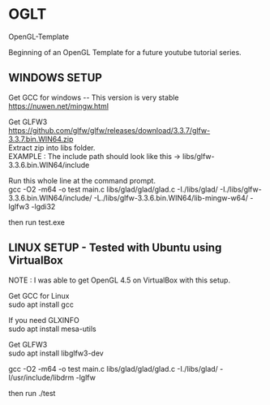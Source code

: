 # OGLT
OpenGL-Template  
  
Beginning of an OpenGL Template for a future youtube tutorial series.  
  
WINDOWS SETUP  
--------------  
Get GCC for windows -- This version is very stable  
https://nuwen.net/mingw.html  
  
Get GLFW3  
https://github.com/glfw/glfw/releases/download/3.3.7/glfw-3.3.7.bin.WIN64.zip  
Extract zip into libs folder.  
EXAMPLE : The include path should look like this -> libs/glfw-3.3.6.bin.WIN64/include  
  
Run this whole line at the command prompt.  
gcc -O2 -m64 -o test main.c libs/glad/glad/glad.c -I./libs/glad/ -I./libs/glfw-3.3.6.bin.WIN64/include/ -L./libs/glfw-3.3.6.bin.WIN64/lib-mingw-w64/ -lglfw3 -lgdi32
  
  
then run test.exe  
  
  
  
LINUX SETUP - Tested with Ubuntu using VirtualBox  
--------------  
NOTE : I was able to get OpenGL 4.5 on VirtualBox with this setup.  
  
Get GCC for Linux  
sudo apt install gcc  
  
If you need GLXINFO  
sudo apt install mesa-utils  
  
Get GLFW3  
sudo apt install libglfw3-dev  
  
gcc -O2 -m64 -o test main.c libs/glad/glad/glad.c -I./libs/glad/ -I/usr/include/libdrm -lglfw
  
  
then run ./test  
